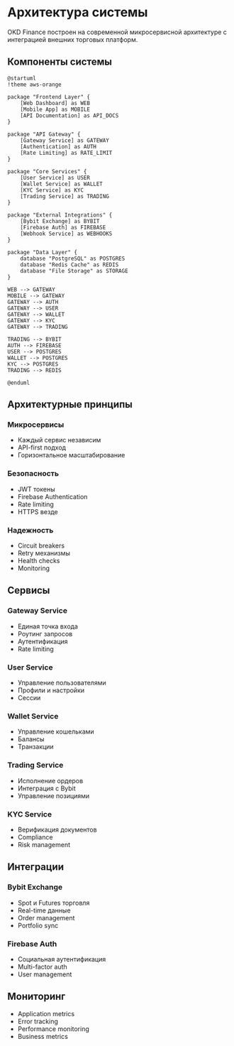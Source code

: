 # Архитектура системы

OKD Finance построен на современной микросервисной архитектуре с интеграцией внешних торговых платформ.

## Компоненты системы

```text
@startuml
!theme aws-orange

package "Frontend Layer" {
    [Web Dashboard] as WEB
    [Mobile App] as MOBILE  
    [API Documentation] as API_DOCS
}

package "API Gateway" {
    [Gateway Service] as GATEWAY
    [Authentication] as AUTH
    [Rate Limiting] as RATE_LIMIT
}

package "Core Services" {
    [User Service] as USER
    [Wallet Service] as WALLET
    [KYC Service] as KYC
    [Trading Service] as TRADING
}

package "External Integrations" {
    [Bybit Exchange] as BYBIT
    [Firebase Auth] as FIREBASE
    [Webhook Service] as WEBHOOKS
}

package "Data Layer" {
    database "PostgreSQL" as POSTGRES
    database "Redis Cache" as REDIS
    database "File Storage" as STORAGE
}

WEB --> GATEWAY
MOBILE --> GATEWAY
GATEWAY --> AUTH
GATEWAY --> USER
GATEWAY --> WALLET
GATEWAY --> KYC
GATEWAY --> TRADING

TRADING --> BYBIT
AUTH --> FIREBASE
USER --> POSTGRES
WALLET --> POSTGRES
KYC --> POSTGRES
TRADING --> REDIS

@enduml
```

## Архитектурные принципы

### Микросервисы
- Каждый сервис независим
- API-first подход
- Горизонтальное масштабирование

### Безопасность
- JWT токены
- Firebase Authentication
- Rate limiting
- HTTPS везде

### Надежность
- Circuit breakers
- Retry механизмы
- Health checks
- Monitoring

## Сервисы

### Gateway Service
- Единая точка входа
- Роутинг запросов
- Аутентификация
- Rate limiting

### User Service
- Управление пользователями
- Профили и настройки
- Сессии

### Wallet Service
- Управление кошельками
- Балансы
- Транзакции

### Trading Service
- Исполнение ордеров
- Интеграция с Bybit
- Управление позициями

### KYC Service
- Верификация документов
- Compliance
- Risk management

## Интеграции

### Bybit Exchange
- Spot и Futures торговля
- Real-time данные
- Order management
- Portfolio sync

### Firebase Auth
- Социальная аутентификация
- Multi-factor auth
- User management

## Мониторинг

- Application metrics
- Error tracking  
- Performance monitoring
- Business metrics 